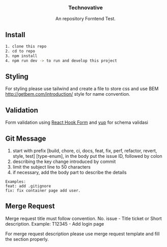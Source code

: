 <div align="center">
  <h3 align="center">Technovative</h3>

  <p align="center">
    An repository Forntend Test.
    <br />
  </p>
</div>

## Install

```bash
1. clone this repo
2. cd to repo
3. npm install
4. npm run dev -> to run and develop this project
```

## Styling

For styling please use tailwind and create a file to store css and use BEM http://getbem.com/introduction/ style for name convention.

## Validation

Form validation using [React Hook Form](https://www.react-hook-form.com/) and [yup](https://www.npmjs.com/package/yup) for schema validasi

## Git Message

1. start with prefix [build, chore, ci, docs, feat, fix, perf, refactor, revert, style, test] [type-enum], in the body put the issue ID, followed by colon
2. describing the key change introduced by commit
3. limit the subject line to 50 characters
4. if necessary, add the body part to describe the details

```
Examples:
feat: add .gitignore
fix: fix container page add user.
```

## Merge Request

Merge request title must follow convention. No. issue - Title ticket or Short description.
Example: T12345 - Add login page

For merge request description please use merge request template and fill the section properly.

